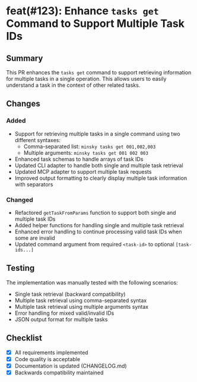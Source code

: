 # feat(#123): Enhance `tasks get` Command to Support Multiple Task IDs

## Summary

This PR enhances the `tasks get` command to support retrieving information for multiple tasks in a single operation. This allows users to easily understand a task in the context of other related tasks.

## Changes

### Added

- Support for retrieving multiple tasks in a single command using two different syntaxes:
  - Comma-separated list: `minsky tasks get 001,002,003`
  - Multiple arguments: `minsky tasks get 001 002 003`
- Enhanced task schemas to handle arrays of task IDs
- Updated CLI adapter to handle both single and multiple task retrieval
- Updated MCP adapter to support multiple task requests
- Improved output formatting to clearly display multiple task information with separators

### Changed

- Refactored `getTaskFromParams` function to support both single and multiple task IDs
- Added helper functions for handling single and multiple task retrieval
- Enhanced error handling to continue processing valid task IDs when some are invalid
- Updated command argument from required `<task-id>` to optional `[task-ids...]`

## Testing

The implementation was manually tested with the following scenarios:

- Single task retrieval (backward compatibility)
- Multiple task retrieval using comma-separated syntax
- Multiple task retrieval using multiple arguments syntax
- Error handling for mixed valid/invalid IDs
- JSON output format for multiple tasks

## Checklist

- [x] All requirements implemented
- [x] Code quality is acceptable
- [x] Documentation is updated (CHANGELOG.md)
- [x] Backwards compatibility maintained
